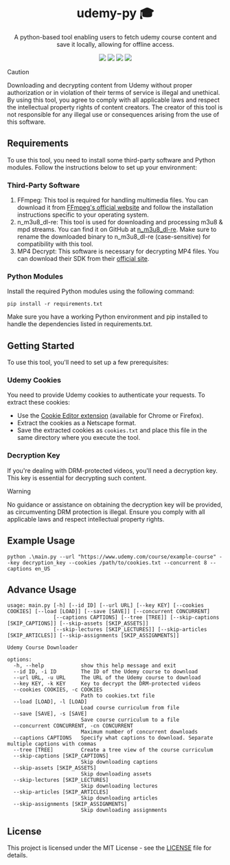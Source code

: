 <div align="center">
    <h1>udemy-py 🎓</h1>
    <p>A python-based tool enabling users to fetch udemy course content and save it locally, allowing for offline access.</p>
    <img src="https://img.shields.io/badge/License-MIT-blue">
    <img src="https://img.shields.io/github/contributors/swargaraj/udemy-py">
    <img src="https://img.shields.io/github/issues/swargaraj/udemy-py">
    <img src="https://img.shields.io/github/v/release/swargaraj/udemy-py">
</div>

> [!CAUTION]
> Downloading and decrypting content from Udemy without proper authorization or in violation of their terms of service is illegal and unethical. By using this tool, you agree to comply with all applicable laws and respect the intellectual property rights of content creators. The creator of this tool is not responsible for any illegal use or consequences arising from the use of this software.

## Requirements
To use this tool, you need to install some third-party software and Python modules. Follow the instructions below to set up your environment:
### Third-Party Software
1. FFmpeg: This tool is required for handling multimedia files. You can download it from [FFmpeg's official website](https://www.ffmpeg.org/download.html) and follow the installation instructions specific to your operating system.
2. n_m3u8_dl-re: This tool is used for downloading and processing m3u8 & mpd streams. You can find it on GitHub at [n_m3u8_dl-re](https://github.com/nilaoda/N_m3u8DL-RE/releases). Make sure to rename the downloaded binary to n_m3u8_dl-re (case-sensitive) for compatibility with this tool.
3. MP4 Decrypt: This software is necessary for decrypting MP4 files. You can download their SDK from their [official site](https://www.bento4.com/downloads/).

### Python Modules
Install the required Python modules using the following command:
```
pip install -r requirements.txt
```
Make sure you have a working Python environment and pip installed to handle the dependencies listed in requirements.txt.

## Getting Started
To use this tool, you'll need to set up a few prerequisites:

### Udemy Cookies
You need to provide Udemy cookies to authenticate your requests. To extract these cookies:
- Use the [Cookie Editor extension](https://cookie-editor.com/) (available for Chrome or Firefox).
- Extract the cookies as a Netscape format.
- Save the extracted cookies as `cookies.txt` and place this file in the same directory where you execute the tool.

### Decryption Key
If you're dealing with DRM-protected videos, you'll need a decryption key. This key is essential for decrypting such content.
> [!WARNING]
> No guidance or assistance on obtaining the decryption key will be provided, as circumventing DRM protection is illegal. Ensure you comply with all applicable laws and respect intellectual property rights.

## Example Usage

```
python .\main.py --url "https://www.udemy.com/course/example-course" --key decryption_key --cookies /path/to/cookies.txt --concurrent 8 --captions en_US
```

## Advance Usage

```
usage: main.py [-h] [--id ID] [--url URL] [--key KEY] [--cookies COOKIES] [--load [LOAD]] [--save [SAVE]] [--concurrent CONCURRENT]
               [--captions CAPTIONS] [--tree [TREE]] [--skip-captions [SKIP_CAPTIONS]] [--skip-assets [SKIP_ASSETS]]
               [--skip-lectures [SKIP_LECTURES]] [--skip-articles [SKIP_ARTICLES]] [--skip-assignments [SKIP_ASSIGNMENTS]]

Udemy Course Downloader

options:
  -h, --help            show this help message and exit
  --id ID, -i ID        The ID of the Udemy course to download
  --url URL, -u URL     The URL of the Udemy course to download
  --key KEY, -k KEY     Key to decrypt the DRM-protected videos
  --cookies COOKIES, -c COOKIES
                        Path to cookies.txt file
  --load [LOAD], -l [LOAD]
                        Load course curriculum from file
  --save [SAVE], -s [SAVE]
                        Save course curriculum to a file
  --concurrent CONCURRENT, -cn CONCURRENT
                        Maximum number of concurrent downloads
  --captions CAPTIONS   Specify what captions to download. Separate multiple captions with commas
  --tree [TREE]         Create a tree view of the course curriculum
  --skip-captions [SKIP_CAPTIONS]
                        Skip downloading captions
  --skip-assets [SKIP_ASSETS]
                        Skip downloading assets
  --skip-lectures [SKIP_LECTURES]
                        Skip downloading lectures
  --skip-articles [SKIP_ARTICLES]
                        Skip downloading articles
  --skip-assignments [SKIP_ASSIGNMENTS]
                        Skip downloading assignments
```

## License
This project is licensed under the MIT License - see the [LICENSE](LICENSE) file for details.
